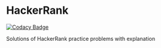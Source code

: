 # HackerRank

[![Codacy Badge](https://api.codacy.com/project/badge/Grade/d579203ad1534ef6b7da4d68c69fd89c)](https://app.codacy.com/manual/jattkulwantsingh/HackerRank-Solutions?utm_source=github.com&utm_medium=referral&utm_content=Walker2921/HackerRank-Solutions&utm_campaign=Badge_Grade_Dashboard)

Solutions of HackerRank practice problems with explanation 
